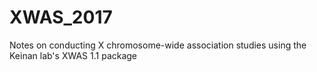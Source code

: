 # XWAS_2017
Notes on conducting X chromosome-wide association studies using the Keinan lab's XWAS 1.1 package

